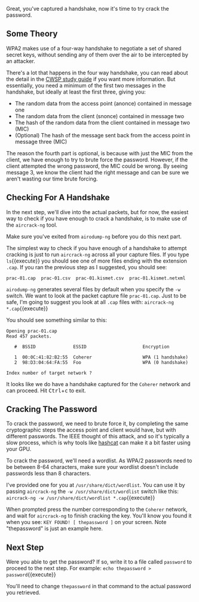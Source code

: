 Great, you've captured a handshake, now it's time to try crack the password.

## Some Theory

WPA2 makes use of a four-way handshake to negotiate a set of shared secret keys, without sending any of them over the air to be intercepted by an attacker.

There's a lot that happens in the four way handshake, you can read about the detail in the [CWSP study guide](https://books.google.com.au/books?id=0ZWLn57EdpsC&lpg=PP1&dq=CWSP&pg=PA200&hl=en#v=onepage&q&f=false) if you want more information. But essentially, you need a minimum of the first two messages in the handshake, but ideally at least the first three, giving you:

* The random data from the access point (anonce) contained in message one
* The random data from the client (snonce) contained in message two
* The hash of the random data from the client contained in message two (MIC)
* (Optional) The hash of the message sent back from the access point in message three (MIC)

The reason the fourth part is optional, is because with just the MIC from the client, we have enough to try to brute force the password. However, if the client attempted the wrong password, the MIC could be wrong. By seeing message 3, we know the client had the right message and can be sure we aren't wasting our time brute forcing.

## Checking For A Handshake

In the next step, we'll dive into the actual packets, but for now, the easiest way to check if you have enough to crack a handshake, is to make use of the `aircrack-ng` tool.

Make sure you've exited from `airodump-ng` before you do this next part.

The simplest way to check if you have enough of a handshake to attempt cracking is just to run `aircrack-ng` across all your capture files. If you type `ls`{{execute}} you should see one of more files ending with the extension `.cap`. If you ran the previous step as I suggested, you should see:

```
prac-01.cap  prac-01.csv  prac-01.kismet.csv  prac-01.kismet.netxml
```

`airodump-ng` generates several files by default when you specify the `-w` switch. We want to look at the packet capture file `prac-01.cap`. Just to be safe, I'm going to suggest you look at all `.cap` files with:
`aircrack-ng *.cap`{{execute}}

You should see something similar to this:

```
Opening prac-01.cap
Read 457 packets.

   #  BSSID              ESSID                     Encryption

   1  00:0C:41:82:B2:55  Coherer                   WPA (1 handshake)
   2  98:D3:04:64:FA:55  Foo                       WPA (0 handshake)

Index number of target network ?
```

It looks like we do have a handshake captured for the `Coherer` network and can proceed. Hit <kbd>Ctrl</kbd>+<kbd>c</kbd> to exit.

## Cracking The Password

To crack the password, we need to brute force it, by completing the same cryptographic steps the access point and client would have, but with different passwords. The IEEE thought of this attack, and so it's typically a slow process, which is why tools like [hashcat](https://hashcat.net/wiki/doku.php?id=cracking_wpawpa2) can make it a bit faster using your GPU.

To crack the password, we'll need a wordlist. As WPA/2 passwords need to be between 8-64 characters, make sure your wordlist doesn't include passwords less than 8 characters.

I've provided one for you at `/usr/share/dict/wordlist`. You can use it by passing `aircrack-ng` the `-w /usr/share/dict/wordlist` switch like this:
`aircrack-ng -w /usr/share/dict/wordlist *.cap`{{execute}}

When prompted press the number corresponding to the `Coherer` network, and wait for `aircrack-ng` to finish cracking the key. You'll know you found it when you see:
`KEY FOUND! [ thepassword ]` on your screen. Note "thepassword" is just an example here.

## Next Step

Were you able to get the password? If so, write it to a file called `password` to proceed to the next step. For example:
`echo thepassword > password`{{execute}}

You'll need to change `thepassword` in that command to the actual password you retrieved.
